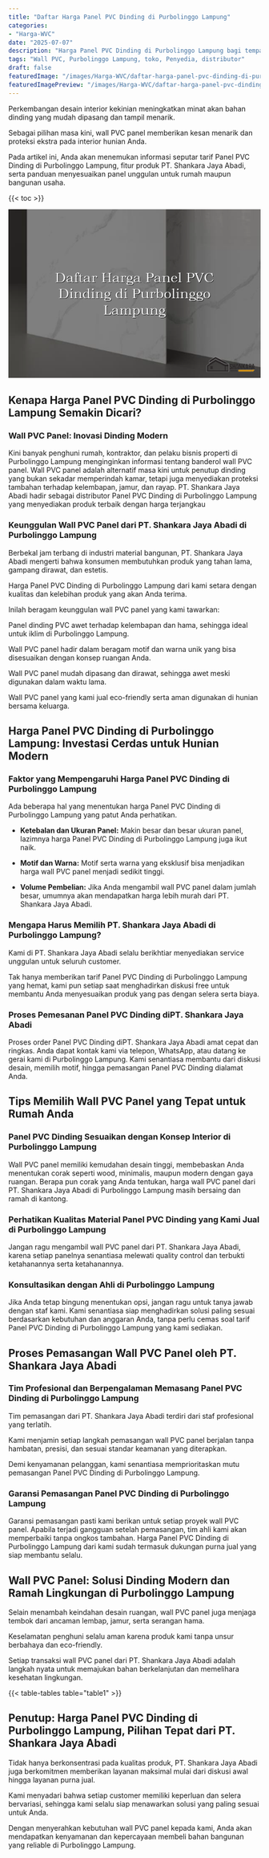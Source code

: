```yaml
---
title: "Daftar Harga Panel PVC Dinding di Purbolinggo Lampung"
categories:
- "Harga-WVC"
date: "2025-07-07"
description: "Harga Panel PVC Dinding di Purbolinggo Lampung bagi tempat tinggal, perkantoran, serta ritel. Produk terbaik, beragam motif, pilihan warna elegan, dengan layanan penempatan dikerjakan oleh tim ahli serta kepastian resmi!|Layanan penjualan Panel PVC Dinding di Purbolinggo Lampung bagi keperluan rumah, kantor, atau toko, dengan panel berkualitas dan penempatan oleh teknisi berpengalaman serta garansi resmi.|Pilihan Panel PVC Dinding di Purbolinggo Lampung yang andal untuk tempat tinggal, perkantoran, dan ritel, dengan produk terbaik dan penempatan dikerjakan oleh tim ahli dan jaminan resmi.|Penjualan Panel PVC Dinding di Purbolinggo Lampung untuk tempat tinggal, perkantoran, dan gerai, beserta material terbaik dan instalasi oleh tenaga ahli profesional, disertai dengan garansi resmi.}"
tags: "Wall PVC, Purbolinggo Lampung, toko, Penyedia, distributor"
draft: false
featuredImage: "/images/Harga-WVC/daftar-harga-panel-pvc-dinding-di-purbolinggo-lampung.png"
featuredImagePreview: "/images/Harga-WVC/daftar-harga-panel-pvc-dinding-di-purbolinggo-lampung.png"
---
```


Perkembangan desain interior kekinian meningkatkan minat akan bahan dinding yang mudah dipasang dan tampil menarik.

Sebagai pilihan masa kini, wall PVC panel memberikan kesan menarik dan proteksi ekstra pada interior hunian Anda.

Pada artikel ini, Anda akan menemukan informasi seputar tarif Panel PVC Dinding di Purbolinggo Lampung, fitur produk PT. Shankara Jaya Abadi, serta panduan menyesuaikan panel unggulan untuk rumah maupun bangunan usaha.

{{< toc >}}

![Daftar Harga Panel PVC Dinding di Purbolinggo Lampung](/images/Harga-WVC/Daftar-Harga-Panel-PVC-Dinding-di-Purbolinggo-Lampung.png)

## Kenapa Harga Panel PVC Dinding di Purbolinggo Lampung Semakin Dicari?

### Wall PVC Panel: Inovasi Dinding Modern

Kini banyak penghuni rumah, kontraktor, dan pelaku bisnis properti di Purbolinggo Lampung menginginkan informasi tentang banderol wall PVC panel. Wall PVC panel adalah alternatif masa kini untuk penutup dinding yang bukan sekadar memperindah kamar, tetapi juga menyediakan proteksi tambahan terhadap kelembapan, jamur, dan rayap. PT. Shankara Jaya Abadi hadir sebagai distributor Panel PVC Dinding di Purbolinggo Lampung yang menyediakan produk terbaik dengan harga terjangkau

### Keunggulan Wall PVC Panel dari PT. Shankara Jaya Abadi di Purbolinggo Lampung

Berbekal jam terbang di industri material bangunan, PT. Shankara Jaya Abadi mengerti bahwa konsumen membutuhkan produk yang tahan lama, gampang dirawat, dan estetis.

Harga Panel PVC Dinding di Purbolinggo Lampung dari kami setara dengan kualitas dan kelebihan produk yang akan Anda terima.

Inilah beragam keunggulan wall PVC panel yang kami tawarkan:

Panel dinding PVC awet terhadap kelembapan dan hama, sehingga ideal untuk iklim di Purbolinggo Lampung.

Wall PVC panel hadir dalam beragam motif dan warna unik yang bisa disesuaikan dengan konsep ruangan Anda.

Wall PVC panel mudah dipasang dan dirawat, sehingga awet meski digunakan dalam waktu lama.

Wall PVC panel yang kami jual eco-friendly serta aman digunakan di hunian bersama keluarga.

## Harga Panel PVC Dinding di Purbolinggo Lampung: Investasi Cerdas untuk Hunian Modern

### Faktor yang Mempengaruhi Harga Panel PVC Dinding di Purbolinggo Lampung

Ada beberapa hal yang menentukan harga Panel PVC Dinding di Purbolinggo Lampung yang patut Anda perhatikan.

- **Ketebalan dan Ukuran Panel:** Makin besar dan besar ukuran panel, lazimnya harga Panel PVC Dinding di Purbolinggo Lampung juga ikut naik.

- **Motif dan Warna:** Motif serta warna yang eksklusif bisa menjadikan harga wall PVC panel menjadi sedikit tinggi.

- **Volume Pembelian:** Jika Anda mengambil wall PVC panel dalam jumlah besar, umumnya akan mendapatkan harga lebih murah dari PT. Shankara Jaya Abadi.

### Mengapa Harus Memilih PT. Shankara Jaya Abadi di Purbolinggo Lampung?

Kami di PT. Shankara Jaya Abadi selalu berikhtiar menyediakan service unggulan untuk seluruh customer.

Tak hanya memberikan tarif Panel PVC Dinding di Purbolinggo Lampung yang hemat, kami pun setiap saat menghadirkan diskusi free untuk membantu Anda menyesuaikan produk yang pas dengan selera serta biaya.

### Proses Pemesanan Panel PVC Dinding diPT. Shankara Jaya Abadi

Proses order Panel PVC Dinding diPT. Shankara Jaya Abadi amat cepat dan ringkas. Anda dapat kontak kami via telepon, WhatsApp, atau datang ke gerai kami di Purbolinggo Lampung. Kami senantiasa membantu dari diskusi desain, memilih motif, hingga pemasangan Panel PVC Dinding dialamat Anda.

## Tips Memilih Wall PVC Panel yang Tepat untuk Rumah Anda

### Panel PVC Dinding Sesuaikan dengan Konsep Interior di Purbolinggo Lampung

Wall PVC panel memiliki kemudahan desain tinggi, membebaskan Anda menentukan corak seperti wood, minimalis, maupun modern dengan gaya ruangan. Berapa pun corak yang Anda tentukan, harga wall PVC panel dari PT. Shankara Jaya Abadi di Purbolinggo Lampung masih bersaing dan ramah di kantong.

### Perhatikan Kualitas Material Panel PVC Dinding yang Kami Jual di Purbolinggo Lampung

Jangan ragu mengambil wall PVC panel dari PT. Shankara Jaya Abadi, karena setiap panelnya senantiasa melewati quality control dan terbukti ketahanannya serta ketahanannya.

### Konsultasikan dengan Ahli di Purbolinggo Lampung

Jika Anda tetap bingung menentukan opsi, jangan ragu untuk tanya jawab dengan staf kami. Kami senantiasa siap menghadirkan solusi paling sesuai berdasarkan kebutuhan dan anggaran Anda, tanpa perlu cemas soal tarif Panel PVC Dinding di Purbolinggo Lampung yang kami sediakan.

## Proses Pemasangan Wall PVC Panel oleh PT. Shankara Jaya Abadi

### Tim Profesional dan Berpengalaman Memasang Panel PVC Dinding di Purbolinggo Lampung

Tim pemasangan dari PT. Shankara Jaya Abadi terdiri dari staf profesional yang terlatih.

Kami menjamin setiap langkah pemasangan wall PVC panel berjalan tanpa hambatan, presisi, dan sesuai standar keamanan yang diterapkan.

Demi kenyamanan pelanggan, kami senantiasa memprioritaskan mutu pemasangan Panel PVC Dinding di Purbolinggo Lampung.

### Garansi Pemasangan Panel PVC Dinding di Purbolinggo Lampung

Garansi pemasangan pasti kami berikan untuk setiap proyek wall PVC panel. Apabila terjadi gangguan setelah pemasangan, tim ahli kami akan memperbaiki tanpa ongkos tambahan. Harga Panel PVC Dinding di Purbolinggo Lampung dari kami sudah termasuk dukungan purna jual yang siap membantu selalu.

## Wall PVC Panel: Solusi Dinding Modern dan Ramah Lingkungan di Purbolinggo Lampung

Selain menambah keindahan desain ruangan, wall PVC panel juga menjaga tembok dari ancaman lembap, jamur, serta serangan hama.

Keselamatan penghuni selalu aman karena produk kami tanpa unsur berbahaya dan eco-friendly.

Setiap transaksi wall PVC panel dari PT. Shankara Jaya Abadi adalah langkah nyata untuk memajukan bahan berkelanjutan dan memelihara kesehatan lingkungan.

{{< table-tables table="table1" >}}

## Penutup: Harga Panel PVC Dinding di Purbolinggo Lampung, Pilihan Tepat dari PT. Shankara Jaya Abadi

Tidak hanya berkonsentrasi pada kualitas produk, PT. Shankara Jaya Abadi juga berkomitmen memberikan layanan maksimal mulai dari diskusi awal hingga layanan purna jual.

Kami menyadari bahwa setiap customer memiliki keperluan dan selera bervariasi, sehingga kami selalu siap menawarkan solusi yang paling sesuai untuk Anda.

Dengan menyerahkan kebutuhan wall PVC panel kepada kami, Anda akan mendapatkan kenyamanan dan kepercayaan membeli bahan bangunan yang reliable di Purbolinggo Lampung.
